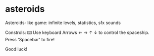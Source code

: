 # asteroids
Asteroids-like game: infinite levels, statistics, sfx sounds

Constrols:
⌨️ Use keyboard Arrows ← → ↑ ↓ to control the spaceship. Press 'Spacebar' to fire!

Good luck!
